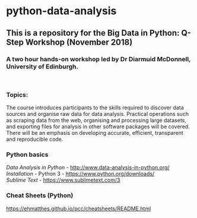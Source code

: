 # python-data-analysis

## This is a repository for the Big Data in Python: Q-Step Workshop (November 2018)

### A two hour hands-on workshop led by Dr Diarmuid McDonnell, University of Edinburgh.

<br>

### Topics: 

The course introduces participants to the skills required to discover data sources and organise raw data for data analysis. Practical operations such as scraping data from the web, organising and processing large datasets, and exporting files for analysis in other software packages will be covered. There will be an emphasis on developing accurate, efficient, transparent and reproducible code.

### Python basics

_Data Analysis in Python_ - http://www.data-analysis-in-python.org/ <br />
_Installation_ - Python 3 - https://www.python.org/downloads/   <br />
_Sublime Text_ - https://www.sublimetext.com/3

### Cheat Sheets (Python)

https://ehmatthes.github.io/pcc/cheatsheets/README.html
